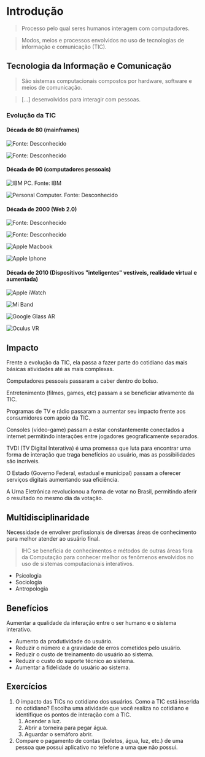 # Introdução

> Processo pelo qual seres humanos interagem com computadores.

> Modos, meios e processos envolvidos no uso de tecnologias de informação e comunicação \(TIC\).



## Tecnologia da Informação e Comunicação

> São sistemas computacionais compostos por hardware, software e meios de comunicação.

> \[...\] desenvolvidos para interagir com pessoas.

### Evolução da TIC

#### Década de 80 \(mainframes\)

![Fonte: Desconhecido](../.gitbook/assets/mainframe-1.jpg)

![Fonte: Desconhecido](../.gitbook/assets/mainframe-2.jpg)

#### Década de 90 \(computadores pessoais\)

![IBM PC. Fonte: IBM](../.gitbook/assets/ibm-pc-5150.jpg)

![Personal Computer. Fonte: Desconhecido](../.gitbook/assets/pc-game-monkey-island.jpeg)

#### Década de 2000 \(Web 2.0\)

![Fonte: Desconhecido](../.gitbook/assets/web2.0.jpg)

![Fonte: Desconhecido](../.gitbook/assets/dispositivos-moveis.jpg)

![Apple Macbook](../.gitbook/assets/apple-macbook-air-2020.png)

![Apple Iphone](../.gitbook/assets/apple-iphone-11.jpeg)

#### Década de 2010 \(Dispositivos "inteligentes" vestíveis, realidade virtual e aumentada\)

![Apple iWatch](../.gitbook/assets/apple-iwatch.jpg)

![Mi Band](../.gitbook/assets/mi-band.jpg)

![Google Glass AR](../.gitbook/assets/google-glass.jpg)

![Oculus VR](../.gitbook/assets/vr-oculus.jpg)

## Impacto

Frente a evolução da TIC, ela passa a fazer parte do cotidiano das mais básicas atividades até as mais complexas.

Computadores pessoais passaram a caber dentro do bolso.

Entretenimento \(filmes, games, etc\) passam a se beneficiar ativamente da TIC.

Programas de TV e rádio passaram a aumentar seu impacto frente aos consumidores com apoio da TIC.

Consoles \(vídeo-game\) passam a estar constantemente conectados a internet permitindo interações entre jogadores geograficamente separados.

TVDI \(TV Digital Interativa\) é uma promessa que luta para encontrar uma forma de interação que traga benefícios ao usuário, mas as possibilidades são incríveis.

O Estado \(Governo Federal, estadual e municipal\) passam a oferecer serviços digitais aumentando sua eficiência.

A Urna Eletrônica revolucionou a forma de votar no Brasil, permitindo aferir o resultado no mesmo dia da votação.

## Multidisciplinaridade

Necessidade de envolver profissionais de diversas áreas de conhecimento para melhor atender ao usuário final.

> IHC se beneficia de conhecimentos e métodos de outras áreas fora da Computação para conhecer melhor os fenômenos envolvidos no uso de sistemas computacionais interativos.

* Psicologia
* Sociologia
* Antropologia

##  Benefícios

Aumentar a qualidade da interação entre o ser humano e o sistema interativo.

* Aumento da produtividade do usuário.
* Reduzir o número e a gravidade de erros cometidos pelo usuário.
* Reduzir o custo de treinamento do usuário ao sistema.
* Reduzir o custo do suporte técnico ao sistema.
* Aumentar a fidelidade do usuário ao sistema.

## Exercícios

1. O impacto das TICs no cotidiano dos usuários. Como a TIC está inserida no cotidiano? Escolha uma atividade que você realiza no cotidiano e identifique os pontos de interação com a TIC.
   1. Acender a luz.
   2. Abrir a torneira para pegar água.
   3. Aguardar o semáforo abrir.
2. Compare o pagamento de contas \(boletos, água, luz, etc.\) de uma pessoa que possui aplicativo no telefone a uma que não possui.

